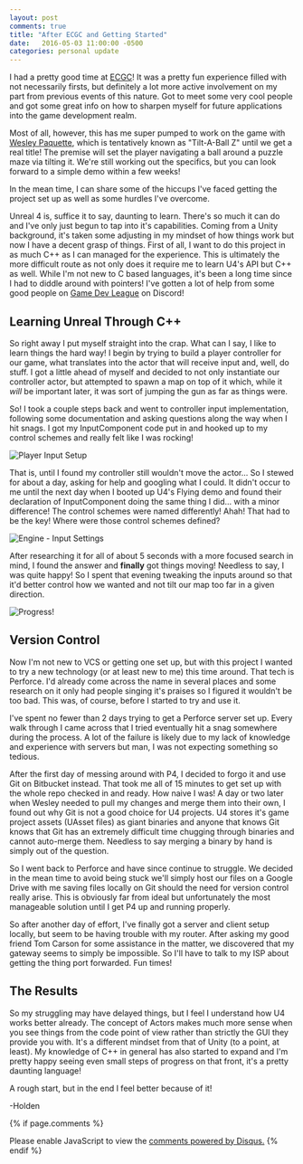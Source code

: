 ```yaml
---
layout: post
comments: true
title: "After ECGC and Getting Started"
date:   2016-05-03 11:00:00 -0500
categories: personal update
---
```

I had a pretty good time at [ECGC](http://ecgconf.com/)! It was a pretty fun experience filled with not necessarily firsts,
but definitely a lot more active involvement on my part from previous events of this nature. Got to meet some very
cool people and got some great info on how to sharpen myself for future applications into the game development realm. 

Most of all, however, this has me super pumped to work on the game with [Wesley Paquette](http://wesleypaquettedesigns.com/),
which is tentatively known as "Tilt-A-Ball Z" until we get a real title! The premise will set the player navigating a ball
around a puzzle maze via tilting it. We're still working out the specifics, but you can look forward to a simple demo 
within a few weeks!

In the mean time, I can share some of the hiccups I've faced getting the project set up as well as some hurdles I've 
overcome. 

Unreal 4 is, suffice it to say, daunting to learn. There's so much it can do and I've only just begun to tap into it's 
capabilities. Coming from a Unity background, it's taken some adjusting in my mindset of how things work but now I
have a decent grasp of things. First of all, I want to do this project in as much C++ as I can managed for the experience.
This is ultimately the more difficult route as not only does it require me to learn U4's API but C++ as well. While I'm
not new to C based languages, it's been a long time since I had to diddle around with pointers! I've gotten a lot of help
from some good people on [Game Dev League](https://discord.gg/0TYNJfCU4De7YIk8) on Discord! 

Learning Unreal Through C++
---------------------------
So right away I put myself straight into the crap. What can I say, I like to learn things the hard way! I begin by trying
to build a player controller for our game, what translates into the actor that will receive input and, well, do stuff. 
I got a little ahead of myself and decided to not only instantiate our controller actor, but attempted to spawn a 
map on top of it which, while it *will* be important later, it was sort of jumping the gun as far as things were. 

So! I took a couple steps back and went to controller input implementation, following some documentation and asking 
questions along the way when I hit snags. I got my InputComponent code put in and hooked up to my control schemes and
really felt like I was rocking! 

![Player Input Setup](../../../../../../images/2016_05_03/playerInput.png)

That is, until I found my controller still wouldn't move the actor... So I stewed for
about a day, asking for help and googling what I could. It didn't occur to me until the next day when I booted up U4's 
Flying demo and found their declaration of InputComponent doing the same thing I did... with a minor difference! 
The control schemes were named differently! Ahah! That had to be the key! Where were those control schemes defined? 

![Engine - Input Settings](../../../../../../images/2016_05_03/inputEngine.png)

After researching it for all of about 5 seconds with a more focused search in mind, I found the answer and **finally** 
got things moving! Needless to say, I was quite happy! So I spent that evening tweaking the inputs around so that it'd 
better control how we wanted and not tilt our map too far in a given direction. 

![Progress!](../../../../../../images/2016_05_03/tilting.gif)

Version Control
---------------
Now I'm not new to VCS or getting one set up, but with this project I wanted to try a new technology (or at least new to
me) this time around. That tech is Perforce. I'd already come across the name in several places and some research on it
only had people singing it's praises so I figured it wouldn't be too bad. This was, of course, before I started to try
and use it. 

I've spent no fewer than 2 days trying to get a Perforce server set up. Every walk through I came across that I tried
eventually hit a snag somewhere during the process. A lot of the failure is likely due to my lack of knowledge and
experience with servers but man, I was not expecting something so tedious. 

After the first day of messing around with P4, I decided to forgo it and use Git on Bitbucket instead. That took me all 
of 15 minutes to get set up with the whole repo checked in and ready. How naive I was! A day or two later when Wesley
needed to pull my changes and merge them into their own, I found out why Git is not a good choice for U4 projects. U4 
stores it's game project assets (UAsset files) as giant binaries and anyone that knows Git knows that Git has an 
extremely difficult time chugging through binaries and cannot auto-merge them. Needless to say merging a binary by hand
is simply out of the question. 

So I went back to Perforce and have since continue to struggle. We decided in the mean time to avoid being stuck we'll
simply host our files on a Google Drive with me saving files locally on Git should the need for version control really
arise. This is obviously far from ideal but unfortunately the most manageable solution until I get P4 up and running 
properly. 

So after another day of effort, I've finally got a server and client setup locally, but seem to be having trouble with 
my router. After asking my good friend Tom Carson for some assistance in the matter, we discovered that my gateway seems
to simply be impossible. So I'll have to talk to my ISP about getting the thing port forwarded. Fun times!

The Results
-----------
So my struggling may have delayed things, but I feel I understand how U4 works better already. The concept of Actors makes
much more sense when you see things from the code point of view rather than strictly the GUI they provide you with. It's a
different mindset from that of Unity (to a point, at least). My knowledge of C++ in general has also started to expand
and I'm pretty happy seeing even small steps of progress on that front, it's a pretty daunting language! 

A rough start, but in the end I feel better because of it!

-Holden

{% if page.comments %}
<div id="disqus_thread"></div>
<script>
/**
* RECOMMENDED CONFIGURATION VARIABLES: EDIT AND UNCOMMENT THE SECTION BELOW TO INSERT DYNAMIC VALUES FROM YOUR PLATFORM OR CMS.
* LEARN WHY DEFINING THESE VARIABLES IS IMPORTANT: https://disqus.com/admin/universalcode/#configuration-variables
*/
/*
var disqus_config = function () {
this.page.url = PAGE_URL; // Replace PAGE_URL with your page's canonical URL variable
this.page.identifier = PAGE_IDENTIFIER; // Replace PAGE_IDENTIFIER with your page's unique identifier variable
};
*/
(function() { // DON'T EDIT BELOW THIS LINE
var d = document, s = d.createElement('script');

s.src = '//acrylicorner.disqus.com/embed.js';

s.setAttribute('data-timestamp', +new Date());
(d.head || d.body).appendChild(s);
})();
</script>
<noscript>Please enable JavaScript to view the <a href="https://disqus.com/?ref_noscript" rel="nofollow">comments powered by Disqus.</a></noscript>
{% endif %}